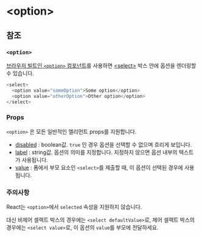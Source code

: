 # &lt;option&gt;

## 참조

### `<option>`

[브라우저 빌트인 `<option>` 컴포넌트](https://developer.mozilla.org/ko/docs/Web/HTML/Element/option)를 사용하면 [&lt;select&gt;](https://react-ko.dev/reference/react-dom/components/select) 박스 안에 옵션을 렌더링할 수 있습니다.

```typescript
<select>
  <option value="someOption">Some option</option>
  <option value="otherOption">Other option</option>
</select>
```

### **Props**

`<option>` 은 모든 일반적인 엘리먼트 props를 지원합니다.

- [disabled](https://developer.mozilla.org/ko/docs/Web/HTML/Element/option#disabled) : boolean값. `true` 인 경우 옵션을 선택할 수 없으며 흐리게 보입니다.
- [label](https://developer.mozilla.org/ko/docs/Web/HTML/Element/option#label) : string값. 옵션의 의미를 지정합니다. 지정하지 않으면 옵션 내부의 텍스트가 사용됩니다.
- [value](https://developer.mozilla.org/ko/docs/Web/HTML/Element/option#value) : 폼에서 부모 요소인 `<select>`를 제출할 때, 이 옵션이 선택된 경우에 사용됩니다.

### 주의사항

React는 `<option>`에서 `selected` 속성을 지원하지 않습니다. 

대신 비제어 셀렉트 박스의 경우에는 `<select defaultValue>`로, 제어 셀렉트 박스의 경우에는 `<select value>`로, 이 옵션의 `value`를 부모에 전달하세요.
